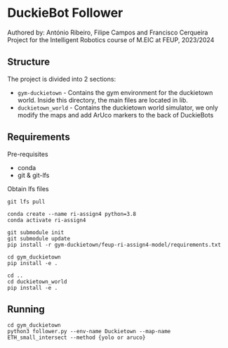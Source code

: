 # DuckieBot Follower

Authored by: António Ribeiro, Filipe Campos and Francisco Cerqueira
Project for the Intelligent Robotics course of M.EIC at FEUP, 2023/2024

## Structure

The project is divided into 2 sections:
- `gym-duckietown` - Contains the gym environment for the duckietown world. Inside this directory, the main files are located in lib.
- `duckietown_world` - Contains the duckietown world simulator, we only modify the maps and add ArUco markers to the back of DuckieBots

## Requirements

Pre-requisites
- conda
- git & git-lfs

Obtain lfs files
```
git lfs pull
```

```
conda create --name ri-assign4 python=3.8
conda activate ri-assign4

git submodule init
git submodule update
pip install -r gym-duckietown/feup-ri-assign4-model/requirements.txt 

cd gym_duckietown
pip install -e .

cd ..
cd duckietown_world
pip install -e .
```

## Running 

```
cd gym_duckietown
python3 follower.py --env-name Duckietown --map-name ETH_small_intersect --method {yolo or aruco}
```